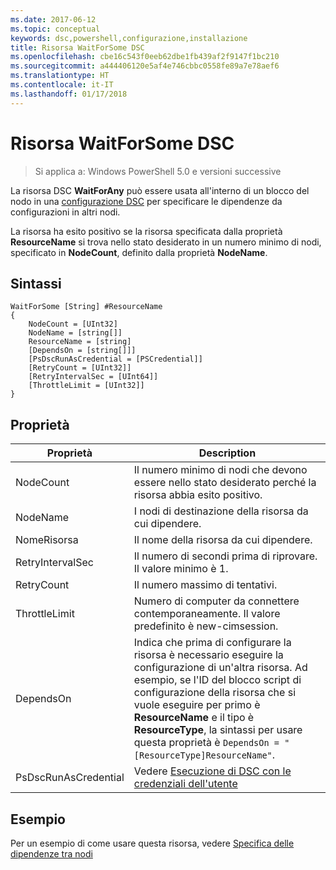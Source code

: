 ```yaml
---
ms.date: 2017-06-12
ms.topic: conceptual
keywords: dsc,powershell,configurazione,installazione
title: Risorsa WaitForSome DSC
ms.openlocfilehash: cbe16c543f0eeb62dbe1fb439af2f9147f1bc210
ms.sourcegitcommit: a444406120e5af4e746cbbc0558fe89a7e78aef6
ms.translationtype: HT
ms.contentlocale: it-IT
ms.lasthandoff: 01/17/2018
---
```

# <a name="dsc-waitforsome-resource"></a>Risorsa WaitForSome DSC

> Si applica a: Windows PowerShell 5.0 e versioni successive

La risorsa DSC **WaitForAny** può essere usata all'interno di un blocco del nodo in una [configurazione DSC](configurations.md) per specificare le dipendenze da configurazioni in altri nodi.

La risorsa ha esito positivo se la risorsa specificata dalla proprietà **ResourceName** si trova nello stato desiderato in un numero minimo di nodi, specificato in **NodeCount**, definito dalla proprietà **NodeName**. 


## <a name="syntax"></a>Sintassi

```
WaitForSome [String] #ResourceName
{
    NodeCount = [UInt32]
    NodeName = [string[]]
    ResourceName = [string]
    [DependsOn = [string[]]]
    [PsDscRunAsCredential = [PSCredential]]
    [RetryCount = [UInt32]]
    [RetryIntervalSec = [UInt64]]
    [ThrottleLimit = [UInt32]]
}
```

## <a name="properties"></a>Proprietà

|  Proprietà  |  Description   | 
|---|---| 
| NodeCount| Il numero minimo di nodi che devono essere nello stato desiderato perché la risorsa abbia esito positivo.|
| NodeName| I nodi di destinazione della risorsa da cui dipendere.| 
| NomeRisorsa| Il nome della risorsa da cui dipendere.| 
| RetryIntervalSec| Il numero di secondi prima di riprovare. Il valore minimo è 1.| 
| RetryCount| Il numero massimo di tentativi.| 
| ThrottleLimit| Numero di computer da connettere contemporaneamente. Il valore predefinito è new-cimsession.| 
| DependsOn | Indica che prima di configurare la risorsa è necessario eseguire la configurazione di un'altra risorsa. Ad esempio, se l'ID del blocco script di configurazione della risorsa che si vuole eseguire per primo è __ResourceName__ e il tipo è __ResourceType__, la sintassi per usare questa proprietà è `DependsOn = "[ResourceType]ResourceName"`.|
| PsDscRunAsCredential | Vedere [Esecuzione di DSC con le credenziali dell'utente](https://docs.microsoft.com/en-us/powershell/dsc/runasuser) |


## <a name="example"></a>Esempio

Per un esempio di come usare questa risorsa, vedere [Specifica delle dipendenze tra nodi](crossNodeDependencies.md)

